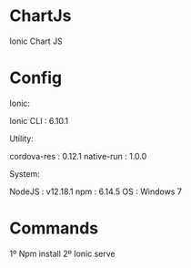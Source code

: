 # ChartJs
Ionic Chart JS
# Config
Ionic:

   Ionic CLI : 6.10.1

Utility:

   cordova-res : 0.12.1
   native-run  : 1.0.0

System:

   NodeJS : v12.18.1
   npm    : 6.14.5
   OS     : Windows 7

# Commands
1º Npm install
2º Ionic serve
